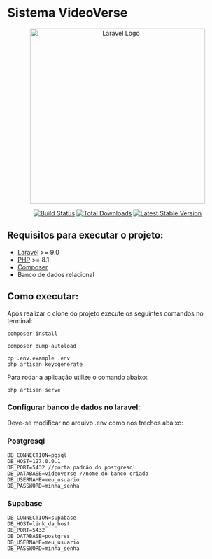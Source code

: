 # Sistema VideoVerse

<p align="center"><a href="https://laravel.com" target="_blank"><img src="https://raw.githubusercontent.com/laravel/art/master/logo-lockup/5%20SVG/2%20CMYK/1%20Full%20Color/laravel-logolockup-cmyk-red.svg" width="400" alt="Laravel Logo"></a></p>

<p align="center">
<a href="https://github.com/laravel/framework/actions"><img src="https://github.com/laravel/framework/workflows/tests/badge.svg" alt="Build Status"></a>
<a href="https://packagist.org/packages/laravel/framework"><img src="https://img.shields.io/packagist/dt/laravel/framework" alt="Total Downloads"></a>
<a href="https://packagist.org/packages/laravel/framework"><img src="https://img.shields.io/packagist/v/laravel/framework" alt="Latest Stable Version"></a>
</p>


## Requisitos para executar o projeto:

- [Laravel](https://laravel.com/docs/9.x) >= 9.0 
- [PHP](https://www.php.net/downloads.php) >= 8.1
- [Composer](https://getcomposer.org/)
- Banco de dados relacional

## Como executar:

Após realizar o clone do projeto execute os seguintes comandos no terminal:


```
composer install
```

```
composer dump-autoload
````

```
cp .env.example .env
php artisan key:generate
```

Para rodar a aplicação utilize o comando abaixo:

```
php artisan serve
```

### Configurar banco de dados no laravel:

Deve-se modificar no arquivo .env como nos trechos abaixo:

### Postgresql

```dotenv
DB_CONNECTION=pgsql
DB_HOST=127.0.0.1
DB_PORT=5432 //porta padrão do postgresql
DB_DATABASE=videoverse //nome do banco criado
DB_USERNAME=meu_usuario
DB_PASSWORD=minha_senha
```
### Supabase

```dotenv
DB_CONNECTION=supabase
DB_HOST=link_da_host
DB_PORT=5432
DB_DATABASE=postgres
DB_USERNAME=meu_usuario
DB_PASSWORD=minha_senha
```

